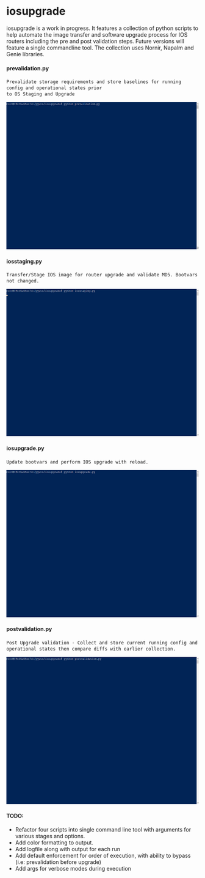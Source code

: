 # iosupgrade
iosupgrade is a work in progress. It features a collection of python scripts to help automate the image transfer and software upgrade process for IOS routers including the pre and post validation steps. Future versions will feature a single commandline tool.
The collection uses Nornir, Napalm and Genie libraries.


#### prevalidation.py
    Prevalidate storage requirements and store baselines for running config and operational states prior
    to OS Staging and Upgrade

   <img src=gifs/prevalidation.gif width="615" height="385">
    
#### iosstaging.py
    Transfer/Stage IOS image for router upgrade and validate MD5. Bootvars not changed.
    
   <img src=gifs/iosstaging.gif width="615" height="385">
    
#### iosupgrade.py
    Update bootvars and perform IOS upgrade with reload.
    
   <img src=gifs/iosupgrade.gif width="615" height="385">
    
#### postvalidation.py
    Post Upgrade validation - Collect and store current running config and operational states then compare diffs with earlier collection.
  
  <img src=gifs/postvalidation.gif width="615" height="385">


#### TODO:
- Refactor four scripts into single command line tool with arguments for various stages and options.
- Add color formatting to output.
- Add logfile along with output for each run
- Add default enforcement for order of execution, with ability to bypass (i.e: prevalidation before upgrade)
- Add args for verbose modes during execution
